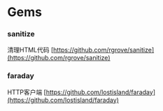 # Gems

### sanitize

清理HTML代码 [https://github.com/rgrove/sanitize](https://github.com/rgrove/sanitize)

### faraday

HTTP客户端 [https://github.com/lostisland/faraday](https://github.com/lostisland/faraday)

### 

